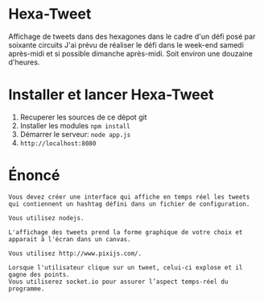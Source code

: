 # Hexa-Tweet
Affichage de tweets dans des hexagones dans le cadre d'un défi posé par soixante circuits
J'ai prévu de réaliser le défi dans le week-end samedi après-midi et si possible dimanche après-midi. Soit environ une douzaine d'heures.

# Installer et lancer Hexa-Tweet
1. Recuperer les sources de ce dépot git
2. Installer les modules ```npm install ```
3. Démarrer le serveur: ```node app.js```
4. ```http://localhost:8080```

# Énoncé
```
Vous devez créer une interface qui affiche en temps réel les tweets qui contiennent un hashtag défini dans un fichier de configuration. 

Vous utilisez nodejs.

L'affichage des tweets prend la forme graphique de votre choix et apparait à l'écran dans un canvas.

Vous utilisez http://www.pixijs.com/. 

Lorsque l'utilisateur clique sur un tweet, celui-ci explose et il gagne des points. 
Vous utiliserez socket.io pour assurer l’aspect temps-réel du programme.
```
